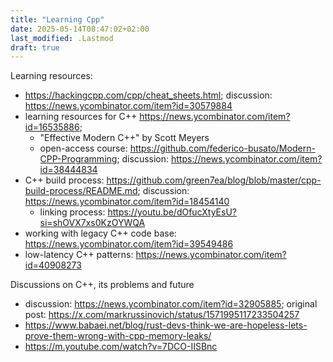 ```yaml
---
title: "Learning Cpp"
date: 2025-05-14T08:47:02+02:00
last_modified: .Lastmod
draft: true
---
```


Learning resources:

- https://hackingcpp.com/cpp/cheat_sheets.html; discussion: https://news.ycombinator.com/item?id=30579884
- learning resources for C++ https://news.ycombinator.com/item?id=16535886;
  - "Effective Modern C++" by Scott Meyers
  - open-access course: https://github.com/federico-busato/Modern-CPP-Programming; discussion: https://news.ycombinator.com/item?id=38444834
- C++ build process: https://github.com/green7ea/blog/blob/master/cpp-build-process/README.md; discussion: https://news.ycombinator.com/item?id=18454140
  - linking process: https://youtu.be/dOfucXtyEsU?si=shOVX7xs0KzOYWQA
- working with legacy C++ code base: https://news.ycombinator.com/item?id=39549486
- low-latency C++ patterns: https://news.ycombinator.com/item?id=40908273

Discussions on C++, its problems and future

- discussion: https://news.ycombinator.com/item?id=32905885; original post: https://x.com/markrussinovich/status/1571995117233504257
- https://www.babaei.net/blog/rust-devs-think-we-are-hopeless-lets-prove-them-wrong-with-cpp-memory-leaks/
- https://m.youtube.com/watch?v=7DCO-IISBnc

